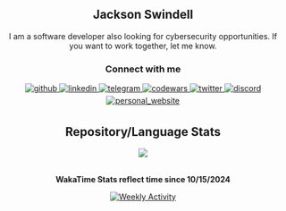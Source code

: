 <h2 align="center">Jackson Swindell</h2>

<p align="center">
I am a software developer also looking for cybersecurity opportunities. If you want to work together, let me know.
</p>

<h3 align="center">Connect with me</h3>

<div align="center">
  <a href="https://github.com/wellatleastitried" target="_blank">
    <img src=https://img.shields.io/badge/GitHub-181717?style=flat&logo=github&logoColor=white alt=github style="margin-bottom: 5px;"/>
  </a>
  <a href="https://www.linkedin.com/in/jack-swindell-896753183/" target="_blank">
    <img src=https://img.shields.io/badge/LinkedIn-0A66C2?style=flat&logo=linkedin&logoColor=white alt=linkedin style="margin-bottom: 5px;"/>
  </a>
  <a href="https://t.me/snbwalit/" target="_blank">
    <img src=https://img.shields.io/badge/Telegram-26A5E4?style=flat&logo=telegram&logoColor=white alt=telegram style="margin-bottom: 5px;"/>
  </a>
  <a href="https://www.codewars.com/users/wellatleastitried" target="_blank">
    <img src=https://img.shields.io/badge/Codewars-B1361E?style=flat&logo=Codewars&logoColor=white alt=codewars style="margin-bottom: 5px;"/>
  </a>
  <a href="https://x.com/devsecinsider" target="_blank">
    <img src=https://img.shields.io/badge/Twitter-000000?style=flat&logo=x&logoColor=white alt=twitter style="margin-bottom: 5px;"/>
  </a>
  <a href="https://discordapp.com/users/335556458869424128" target="_blank">
    <img src=https://img.shields.io/badge/Discord-5865F2?style=flat&logo=discord&logoColor=white alt=discord style="margin-bottom: 5px;"/>
  </a>
  <a href="https://devsecinsider.com" target="_blank">
    <img src=https://img.shields.io/badge/Website-000000?style=flat&logo=About.me&logoColor=white alt=personal_website style="margin-bottom: 5px;"/>
  </a>
</div>

<h2 align="center">Repository/Language Stats</h2>

<div align="center">
  <a href="https://github.com/wellatleastitried?tab=repositories">
    <img src="https://github-readme-stats.vercel.app/api/top-langs/?username=wellatleastitried&theme=dark&show_icons=true&hide_border=true&layout=compact">
  </a>
</div>

<p align="center">
  <strong><br/>WakaTime Stats reflect time since 10/15/2024</strong>
</p>

<div align="center">
  <a href="https://wakatime.com/@wellatleastitried">
    <img src="https://github-readme-stats.vercel.app/api/wakatime?username=wellatleastitried&layout=compact&theme=dark" alt="Weekly Activity">
  </a>
</div>
